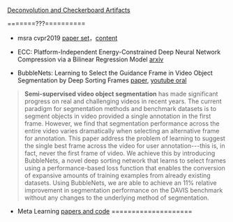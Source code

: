 [Deconvolution and Checkerboard Artifacts](https://www.jianshu.com/p/36ff39344de5)






=======???==========
- msra cvpr2019 [paper set](www.msra.cn/wp-content/uploads/2019/06/CVPR2019.zip)，[content](https://www.zhihu.com/question/313967271/answer/721512700)

- ECC: Platform-Independent Energy-Constrained Deep Neural Network Compression via a Bilinear Regression Model [arxiv](https://arxiv.org/abs/1812.01803)


- BubbleNets: Learning to Select the Guidance Frame in Video Object Segmentation by Deep Sorting Frames [paper](https://arxiv.org/abs/1903.11779),
[youtube oral](https://www.youtube.com/watch?v=XBEMuFVC2lg)

> __Semi-supervised video object segmentation__ has made significant progress on real and challenging videos in recent years. The current paradigm for segmentation methods and benchmark datasets is to segment objects in video provided a single annotation in the first frame. However, we find that segmentation performance across the entire video varies dramatically when selecting an alternative frame for annotation. This paper address the problem of learning to suggest the single best frame across the video for user annotation---this is, in fact, never the first frame of video. We achieve this by introducing BubbleNets, a novel deep sorting network that learns to select frames using a performance-based loss function that enables the conversion of expansive amounts of training examples from already existing datasets. Using BubbleNets, we are able to achieve an 11% relative improvement in segmentation performance on the DAVIS benchmark without any changes to the underlying method of segmentation.

- Meta Learning [papers and code](https://github.com/sudharsan13296/Awesome-Meta-Learning)
====================
